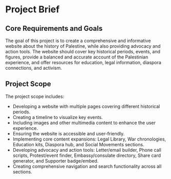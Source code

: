 # Project Brief

## Core Requirements and Goals

The goal of this project is to create a comprehensive and informative website about the history of Palestine, while also providing advocacy and action tools. The website should cover key historical periods, events, and figures, provide a balanced and accurate account of the Palestinian experience, and offer resources for education, legal information, diaspora connections, and activism.

## Project Scope

The project scope includes:

-   Developing a website with multiple pages covering different historical periods.
-   Creating a timeline to visualize key events.
-   Including images and other multimedia content to enhance the user experience.
-   Ensuring the website is accessible and user-friendly.
-   Implementing core content expansions: Legal Library, War chronologies, Education kits, Diaspora hub, and Social Movements sections.
-   Developing advocacy and action tools: Letter/email builder, Phone call scripts, Protest/event finder, Embassy/consulate directory, Share card generator, and Supporter badge/embed.
-   Creating comprehensive navigation and search functionality across all sections.

